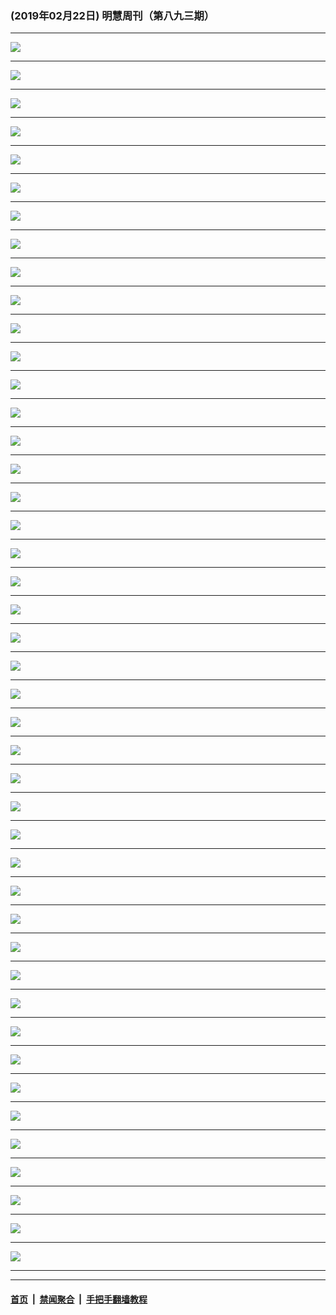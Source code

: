 ### (2019年02月22日) 明慧周刊（第八九三期） 

---

<img src="http://qikan.minghui.org/mhqkpage/qikanimage/2019/02/22/mhweekly893_read-online1.png"/><hr/>
<img src="http://qikan.minghui.org/mhqkpage/qikanimage/2019/02/22/mhweekly893_read-online2.png"/><hr/>
<img src="http://qikan.minghui.org/mhqkpage/qikanimage/2019/02/22/mhweekly893_read-online3.png"/><hr/>
<img src="http://qikan.minghui.org/mhqkpage/qikanimage/2019/02/22/mhweekly893_read-online4.png"/><hr/>
<img src="http://qikan.minghui.org/mhqkpage/qikanimage/2019/02/22/mhweekly893_read-online5.png"/><hr/>
<img src="http://qikan.minghui.org/mhqkpage/qikanimage/2019/02/22/mhweekly893_read-online6.png"/><hr/>
<img src="http://qikan.minghui.org/mhqkpage/qikanimage/2019/02/22/mhweekly893_read-online7.png"/><hr/>
<img src="http://qikan.minghui.org/mhqkpage/qikanimage/2019/02/22/mhweekly893_read-online8.png"/><hr/>
<img src="http://qikan.minghui.org/mhqkpage/qikanimage/2019/02/22/mhweekly893_read-online9.png"/><hr/>
<img src="http://qikan.minghui.org/mhqkpage/qikanimage/2019/02/22/mhweekly893_read-online10.png"/><hr/>
<img src="http://qikan.minghui.org/mhqkpage/qikanimage/2019/02/22/mhweekly893_read-online11.png"/><hr/>
<img src="http://qikan.minghui.org/mhqkpage/qikanimage/2019/02/22/mhweekly893_read-online12.png"/><hr/>
<img src="http://qikan.minghui.org/mhqkpage/qikanimage/2019/02/22/mhweekly893_read-online13.png"/><hr/>
<img src="http://qikan.minghui.org/mhqkpage/qikanimage/2019/02/22/mhweekly893_read-online14.png"/><hr/>
<img src="http://qikan.minghui.org/mhqkpage/qikanimage/2019/02/22/mhweekly893_read-online15.png"/><hr/>
<img src="http://qikan.minghui.org/mhqkpage/qikanimage/2019/02/22/mhweekly893_read-online16.png"/><hr/>
<img src="http://qikan.minghui.org/mhqkpage/qikanimage/2019/02/22/mhweekly893_read-online17.png"/><hr/>
<img src="http://qikan.minghui.org/mhqkpage/qikanimage/2019/02/22/mhweekly893_read-online18.png"/><hr/>
<img src="http://qikan.minghui.org/mhqkpage/qikanimage/2019/02/22/mhweekly893_read-online19.png"/><hr/>
<img src="http://qikan.minghui.org/mhqkpage/qikanimage/2019/02/22/mhweekly893_read-online20.png"/><hr/>
<img src="http://qikan.minghui.org/mhqkpage/qikanimage/2019/02/22/mhweekly893_read-online21.png"/><hr/>
<img src="http://qikan.minghui.org/mhqkpage/qikanimage/2019/02/22/mhweekly893_read-online22.png"/><hr/>
<img src="http://qikan.minghui.org/mhqkpage/qikanimage/2019/02/22/mhweekly893_read-online23.png"/><hr/>
<img src="http://qikan.minghui.org/mhqkpage/qikanimage/2019/02/22/mhweekly893_read-online24.png"/><hr/>
<img src="http://qikan.minghui.org/mhqkpage/qikanimage/2019/02/22/mhweekly893_read-online25.png"/><hr/>
<img src="http://qikan.minghui.org/mhqkpage/qikanimage/2019/02/22/mhweekly893_read-online26.png"/><hr/>
<img src="http://qikan.minghui.org/mhqkpage/qikanimage/2019/02/22/mhweekly893_read-online27.png"/><hr/>
<img src="http://qikan.minghui.org/mhqkpage/qikanimage/2019/02/22/mhweekly893_read-online28.png"/><hr/>
<img src="http://qikan.minghui.org/mhqkpage/qikanimage/2019/02/22/mhweekly893_read-online29.png"/><hr/>
<img src="http://qikan.minghui.org/mhqkpage/qikanimage/2019/02/22/mhweekly893_read-online30.png"/><hr/>
<img src="http://qikan.minghui.org/mhqkpage/qikanimage/2019/02/22/mhweekly893_read-online31.png"/><hr/>
<img src="http://qikan.minghui.org/mhqkpage/qikanimage/2019/02/22/mhweekly893_read-online32.png"/><hr/>
<img src="http://qikan.minghui.org/mhqkpage/qikanimage/2019/02/22/mhweekly893_read-online33.png"/><hr/>
<img src="http://qikan.minghui.org/mhqkpage/qikanimage/2019/02/22/mhweekly893_read-online34.png"/><hr/>
<img src="http://qikan.minghui.org/mhqkpage/qikanimage/2019/02/22/mhweekly893_read-online35.png"/><hr/>
<img src="http://qikan.minghui.org/mhqkpage/qikanimage/2019/02/22/mhweekly893_read-online36.png"/><hr/>
<img src="http://qikan.minghui.org/mhqkpage/qikanimage/2019/02/22/mhweekly893_read-online37.png"/><hr/>
<img src="http://qikan.minghui.org/mhqkpage/qikanimage/2019/02/22/mhweekly893_read-online38.png"/><hr/>
<img src="http://qikan.minghui.org/mhqkpage/qikanimage/2019/02/22/mhweekly893_read-online39.png"/><hr/>
<img src="http://qikan.minghui.org/mhqkpage/qikanimage/2019/02/22/mhweekly893_read-online40.png"/><hr/>
<img src="http://qikan.minghui.org/mhqkpage/qikanimage/2019/02/22/mhweekly893_read-online41.png"/><hr/>
<img src="http://qikan.minghui.org/mhqkpage/qikanimage/2019/02/22/mhweekly893_read-online42.png"/><hr/>
<img src="http://qikan.minghui.org/mhqkpage/qikanimage/2019/02/22/mhweekly893_read-online43.png"/><hr/>
<img src="http://qikan.minghui.org/mhqkpage/qikanimage/2019/02/22/mhweekly893_read-online44.png"/><hr/>


---

#### [首页](../../../..) &nbsp;|&nbsp; [禁闻聚合](https://github.com/gfw-breaker/banned-news) &nbsp;|&nbsp; [手把手翻墙教程](https://github.com/gfw-breaker/guides) 